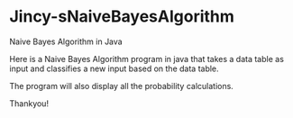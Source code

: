# Jincy-sNaiveBayesAlgorithm
Naive Bayes Algorithm in Java

Here is a Naive Bayes Algorithm program in java that takes a data table as input and classifies a new input based on the data table.

The program will also display all the probability calculations.

Thankyou!
